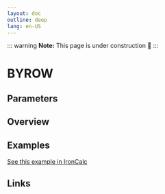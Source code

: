 ```yaml
---
layout: doc
outline: deep
lang: en-US
---
```


::: warning
**Note:** This page is under construction 🚧
:::

# BYROW

## Parameters

## Overview

## Examples

[See this example in IronCalc](https://app.ironcalc.com/?filename=byrow)

## Links